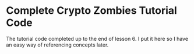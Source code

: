 # Complete Crypto Zombies Tutorial Code

The tutorial code completed up to the end of lesson 6. I put it here so I have an easy way of referencing concepts later.
